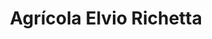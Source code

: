 ---
title: "Agrícola Elvio Richetta"
url: /general-cabrera/agricola-elvio-richetta/
shop: agraria
---